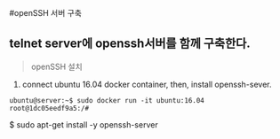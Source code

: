 
#openSSH 서버 구축

## telnet server에 openssh서버를 함께 구축한다.

> openSSH 설치
1. connect ubuntu 16.04 docker container, then, install openssh-sever.

```
ubuntu@server:~$ sudo docker run -it ubuntu:16.04
root@1dc05eedf9a5:/# 
```


$ sudo apt-get install -y openssh-server